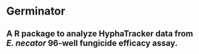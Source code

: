 # Germinator
## A R package to analyze HyphaTracker data from *E. necator* 96-well fungicide efficacy assay.
